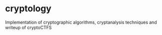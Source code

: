 # cryptology
 Implementation of cryptographic algorithms, cryptanalysis techniques and writeup of cryptoCTFS
